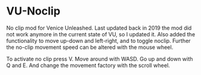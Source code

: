 # VU-Noclip
No clip mod for Venice Unleashed. Last updated back in 2019 the mod did not work anymore in the current state of VU, so I updated it. Also added the functionality to move up-down and left-right, and to toggle noclip. Further the no-clip movement speed can be altered with the mouse wheel.

To activate no clip press V. Move around with WASD. Go up and down with Q and E. And change the movement factory with the scroll wheel. 

